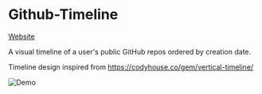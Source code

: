 # Github-Timeline
[Website](https://cl-github-timeline.netlify.app)

A visual timeline of a user's public GitHub repos ordered by creation date. 

Timeline design inspired from https://codyhouse.co/gem/vertical-timeline/

![Demo](./demo.png?raw=true "Demo")
